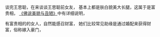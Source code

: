 谈完王思聪，在来谈谈王思聪前女友，
基本上都是肤白貌美大长腿，这属于是富贵相，
[《佛说美貌与丑陋》](https://www.kancloud.cn/luojiangtao/foshuomeimao)中有详细说明，

有富贵相的的女人，自然能感召财富，
她们比较常见助缘是通过婚配来获得财富，俗称嫁入豪门，

